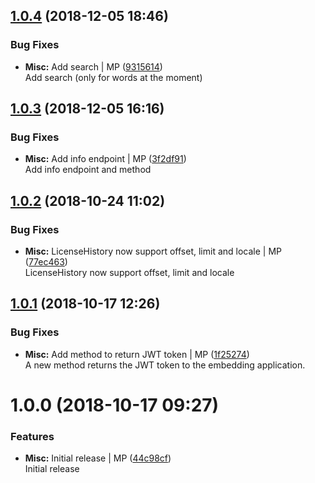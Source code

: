 <a name="1.0.4"></a>
## [1.0.4](https://github.com/mmpro/ac-adobeio/compare/v1.0.3...v1.0.4) (2018-12-05 18:46)


### Bug Fixes

* **Misc:** Add search | MP ([9315614](https://github.com/mmpro/ac-adobeio/commit/9315614))    
  Add search (only for words at the moment)



<a name="1.0.3"></a>
## [1.0.3](https://github.com/mmpro/ac-adobeio/compare/v1.0.2...v1.0.3) (2018-12-05 16:16)


### Bug Fixes

* **Misc:** Add info endpoint | MP ([3f2df91](https://github.com/mmpro/ac-adobeio/commit/3f2df91))    
  Add info endpoint and method



<a name="1.0.2"></a>
## [1.0.2](https://github.com/mmpro/ac-adobeio/compare/v1.0.1...v1.0.2) (2018-10-24 11:02)


### Bug Fixes

* **Misc:** LicenseHistory now support offset, limit and locale | MP ([77ec463](https://github.com/mmpro/ac-adobeio/commit/77ec463))    
  LicenseHistory now support offset, limit and locale



<a name="1.0.1"></a>
## [1.0.1](https://github.com/mmpro/ac-adobeio/compare/v1.0.0...v1.0.1) (2018-10-17 12:26)


### Bug Fixes

* **Misc:** Add method to return JWT token | MP ([1f25274](https://github.com/mmpro/ac-adobeio/commit/1f25274))    
  A new method returns the JWT token to the embedding application.



<a name="1.0.0"></a>
# 1.0.0 (2018-10-17 09:27)


### Features

* **Misc:** Initial release | MP ([44c98cf](https://github.com/mmpro/ac-adobeio/commit/44c98cf))    
  Initial release



